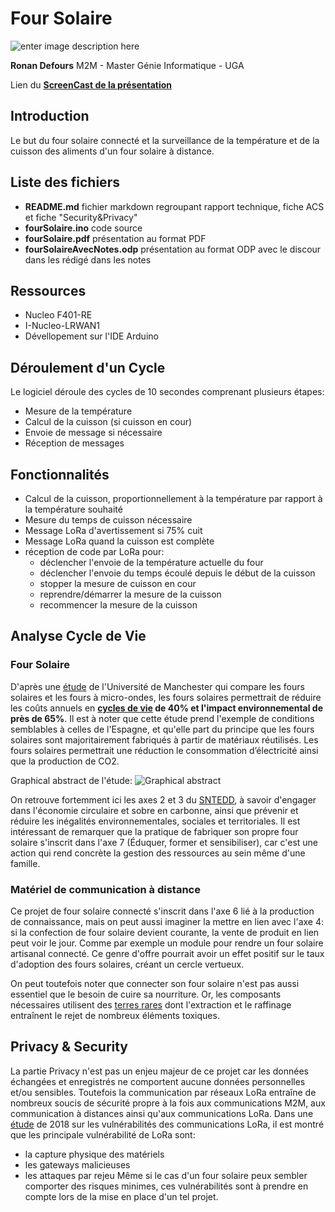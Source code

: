 ﻿# Four Solaire
 
![enter image description here](https://upload.wikimedia.org/wikipedia/commons/d/df/Foursolaire.JPG)

**Ronan Defours** M2M - Master Génie Informatique - UGA

Lien du **[ScreenCast de la présentation](https://drive.google.com/open?id=1YX3cjcwudY5AtI17BfTWDBc2GfoZuF0J)**

## Introduction
Le but du four solaire connecté et la surveillance de la température et de la cuisson des aliments d'un four solaire à distance.

## Liste des fichiers

 - **README.md** fichier markdown regroupant rapport technique, fiche ACS et fiche "Security&Privacy"
 - **fourSolaire.ino** code source
 - **fourSolaire.pdf** présentation au format PDF
 - **fourSolaireAvecNotes.odp** présentation au format ODP avec le discour dans les rédigé dans les notes

## Ressources

 - Nucleo F401-RE
 - I-Nucleo-LRWAN1
 - Dévellopement sur l'IDE Arduino

## Déroulement d'un Cycle
Le logiciel déroule des cycles de 10 secondes comprenant plusieurs étapes:

 - Mesure de la température
 - Calcul de la cuisson (si cuisson en cour)
 - Envoie de message si nécessaire
 - Réception de messages

## Fonctionnalités

 - Calcul de la cuisson, proportionnellement à la température par rapport à la température souhaité
 - Mesure du temps de cuisson nécessaire
 - Message LoRa d'avertissement si 75% cuit
 - Message LoRa quand la cuisson est complète
 - réception de code par LoRa pour:
   - déclencher l'envoie de la température actuelle du four
   - déclencher l'envoie du temps écoulé depuis le début de la cuisson
   - stopper la mesure de cuisson en cour
   - reprendre/démarrer la mesure de la cuisson
   - recommencer la mesure de la cuisson

## Analyse Cycle de Vie
### Four Solaire
D'après une [étude](https://www.sciencedirect.com/science/article/pii/S0048969718330894) de l'Université de Manchester qui compare les fours solaires et les fours à micro-ondes, les fours solaires permettrait de réduire les coûts annuels en **[cycles de vie](https://fr.wikipedia.org/wiki/Co%C3%BBt_du_cycle_de_vie) de 40% et l'impact environnemental de près de 65%**. Il est à noter que cette étude prend l'exemple de conditions semblables à celles de l'Espagne, et qu'elle part du principe que les fours solaires sont majoritairement fabriqués à partir de matériaux réutilisés.
Les fours solaires permettrait une réduction le consommation d’électricité ainsi que la production de CO2.

Graphical abstract de l'étude:
![Graphical abstract](https://ars.els-cdn.com/content/image/1-s2.0-S0048969718330894-ga1.jpg)

On retrouve fortemment ici les axes 2 et 3 du [SNTEDD](https://www.ecologique-solidaire.gouv.fr/strategie-nationale-transition-ecologique-vers-developpement-durable-2015-2020), à savoir d'engager dans l'économie circulaire et sobre en carbonne, ainsi que prévenir et réduire les inégalités environnementales, sociales et territoriales.
Il est intéressant de remarquer que la pratique de fabriquer son propre four solaire s'inscrit dans l'axe 7 (Éduquer, former et sensibiliser), car c'est une action qui rend concrète la gestion des ressources au sein même d'une famille.
### Matériel de communication à distance
Ce projet de four solaire connecté s'inscrit dans l'axe 6 lié à la production de connaissance, mais on peut aussi imaginer la mettre en lien avec l'axe 4: si la confection de four solaire devient courante, la vente de produit en lien peut voir le jour. Comme par exemple un module pour rendre un four solaire artisanal connecté. Ce genre d'offre pourrait avoir un effet positif sur le taux d'adoption des fours solaires, créant un cercle vertueux.

On peut toutefois noter que connecter son four solaire n'est pas aussi essentiel que le besoin de cuire sa nourriture. Or, les composants nécessaires utilisent des [terres rares](https://fr.wikipedia.org/wiki/Terre_rare#Cons%C3%A9quences_environnementales)  dont l'extraction et le raffinage entraînent le rejet de nombreux éléments toxiques. 

## Privacy & Security
La partie Privacy n'est pas un enjeu majeur de ce projet car les données échangées et enregistrés ne comportent aucune données personnelles et/ou sensibles. 
Toutefois la communication par réseaux LoRa entraîne de nombreux soucis de sécurité propre à la fois aux communications M2M, aux communication à distances ainsi qu'aux communications LoRa. Dans une [étude](https://www.researchgate.net/publication/329858421_Security_Risk_Analysis_of_LoRaWAN_and_Future_Directions) de 2018 sur les vulnérabilités des communications LoRa, il est montré que les principale vulnérabilité de LoRa sont: 
 - la capture physique des matériels
 - les gateways malicieuses 
 - les attaques par rejeu 
Même si le cas d'un four solaire peux sembler comporter des risques minimes, ces vulnérabilités sont à prendre en compte lors de la mise en place d'un tel projet.

